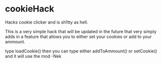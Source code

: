 # cookieHack
Hacks cookie clicker and is sh1tty as hell.

This is a very simple hack that will be updated in the future that very simply adds in a feature that allows you to either set
your cookies or add to your ammount.

type loadCookie() then you can type either addToAmmount() or setCookie() and it will use the mod
-Nek
